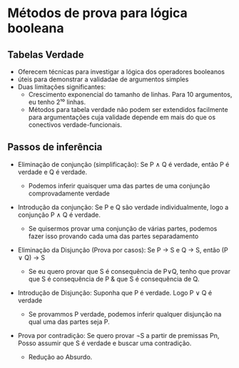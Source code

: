 # Métodos de prova para lógica booleana

## Tabelas Verdade

- Oferecem técnicas para investigar a lógica dos operadores booleanos
- úteis para demonstrar a validadae de argumentos simples
- Duas limitações significantes:
    - Crescimento exponencial do tamanho de linhas. Para 10 argumentos, eu tenho 2¹⁰ linhas.
    - Métodos para tabela verdade não podem ser extendidos facilmente para argumentações cuja validade depende em mais do que os conectivos verdade-funcionais.

## Passos de inferência

- Eliminação de conjunção (simplificação): Se P ∧ Q é verdade, então P é verdade e Q é verdade.
    - Podemos inferir quaisquer uma das partes de uma conjunção comprovadamente verdade

- Introdução da conjunção: Se P e Q são verdade individualmente, logo a conjunção P ∧ Q é verdade.
    - Se quisermos provar uma conjunção de várias partes, podemos fazer isso provando cada uma das partes separadamento

- Eliminação da Disjunção (Prova por casos): Se P → S e Q  → S, então (P ∨ Q) → S
    - Se eu quero provar que S é consequência de P∨Q, tenho que provar que S é consequência de P & que S é consequência de Q.

- Introdução de Disjunção: Suponha que P é verdade. Logo P ∨ Q é verdade
    - Se provammos P verdade, podemos inferir qualquer disjunção na qual uma das partes seja P.

- Prova por contradição: Se quero provar ¬S a partir de premissas Pn, Posso assumir que S é verdade e buscar uma contradição.
    - Redução ao Absurdo.
